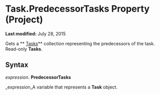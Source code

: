 
# Task.PredecessorTasks Property (Project)

 **Last modified:** July 28, 2015

Gets a  ** [Tasks](bc6bb4a5-95a6-9d1f-3e28-92b9548a544a.md)** collection representing the predecessors of the task. Read-only **Tasks**.

## Syntax

 _expression_. **PredecessorTasks**

 _expression_A variable that represents a  **Task** object.

